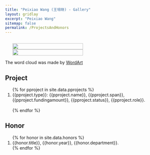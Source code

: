 ```yaml
---
title: "Peixiao Wang (王培晓) - Gallery"
layout: gridlay
excerpt: "Peixiao Wang"
sitemap: false
permalink: /ProjectsAndHonors
---
```


<div class="col-sm-4" align="right" style="display:table-cell; vertical-align:middle; text-align:center">

  <ul style="overflow: hidden">
  <a href ="https://giserwang.github.io"> <img align="right" src="{{ site.url }}{{ site.baseurl }}/images/pages/Word Art.jpeg" class="img-responsive" width="100%" /></a>
  <a href ="https://giserwang.github.io"> <img align="right" src="{{ site.url }}{{ site.baseurl }}/images/pages/adminxxx.png" class="img-responsive" width="100%" /></a>
  </ul>
  The word cloud was made by <a href ="https://wordart.com/">WordArt</a><br>
</div>

<div class="col-sm-8">

## Project

<ol>
	{% for pproject  in site.data.pprojects %}
		<li> {{pproject.type}}: {{pproject.name}}, {{pproject.span}}, {{pproject.fundingamount}}, {{pproject.status}}, {{pproject.role}}.<font color='white'>{{pproject.grant}}</font></li>
	{% endfor %}
	<!--{% for cproject  in site.data.cprojects %}
		<li> {{cproject.type}}: {{cproject.name}}, {{cproject.span}}, {{cproject.fundingamount}}, {{cproject.role}}.<font color='white'>{{cproject.grant}}</font></li>
	{% endfor %}-->
</ol>


## Honor

<ol>
	{% for honor in site.data.honors %}
		<li> {{honor.title}}, {{honor.year}}, {{honor.department}}. </li>
	{% endfor %}
</ol>
<!--
{% for honor in site.data.honors %}

<div class="col-sm-12 clearfix">
 <div class="well">
 <pubtit>{{ honor.title }}</pubtit>

 <img src="{{ site.url }}{{ site.baseurl }}/images/honors/{{ honor.image }}" class="img-responsive" width="180px" style="float: left" />

 <p>{{ honor.description }}</p>

 <p><em>{{ honor.names }}</em></p>

 <p>{{ honor.year }}, {{ honor.department }} </p>

 </div>
</div>

{% endfor %}
-->
## Scholarship

<ol>
	{% for scholarship in site.data.scholarships %}
		<li> {{scholarship.title}}, {{scholarship.year}}, {{scholarship.department}}. </li>
	{% endfor %}
</ol>
<!--
{% for scholarship in site.data.scholarships %}

<div class="col-sm-12 clearfix">
 <div class="well">
 <pubtit>{{ scholarship.title }}</pubtit>

 <img src="{{ site.url }}{{ site.baseurl }}/images/honors/{{ scholarship.image }}" class="img-responsive" width="180px" style="float: left" />

 <p>{{ scholarship.description }}</p>

 <p><em>{{ scholarship.names }}</em></p>

 <p>{{ scholarship.year }}, {{ scholarship.department }}</p>
 
 <p></p>
 
 </div>
</div>

{% endfor %}
-->

## Competition

<ol>
	{% for c in site.data.competitions %}
		<li> {{c.title}}, {{c.competition}}, {{c.year}}, {{c.department}}. </li>
	{% endfor %}
	<!--{% for cproject  in site.data.cprojects %}
		<li> {{cproject.type}}: {{cproject.name}}, {{cproject.span}}, {{cproject.fundingamount}}, {{cproject.role}}.<font color='white'>{{cproject.grant}}</font></li>
	{% endfor %}-->
</ol>
<!--
{% for competition in site.data.competitions %}

<div class="col-sm-12 clearfix">
 <div class="well">
 <pubtit>{{ honor.title }}</pubtit>

 <img src="{{ site.url }}{{ site.baseurl }}/images/pubpic/{{ competition.image }}" class="img-responsive" width="180px" style="float: left" />

 <p>{{ competition.description }}</p>

 <p><em>{{ competition.authors }}</em></p>

 <p>{{ competition.venue }}</p>
 
 <p>{{ competition.name }}</p>
 
 <p>{{ competition.DOI }}</p>
 </div>
</div>

{% endfor %}
-->
</div>